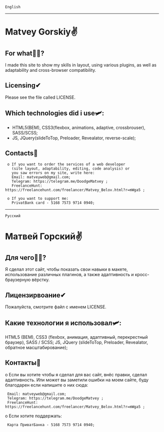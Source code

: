    English
----
# Matvey Gorskiy✌
  For what🤷‍♀️?
  -----------

  I made this site to show my skills in layout, using various plugins, 
  as well as adaptability and cross-browser compatibility.

  Licensing✔
  ---------

  Please see the file called LICENSE.

  Which technologies did i use🛩:
  -----------------------------

  - HTML5(BEM), CSS3(flexbox, animations, adaptive, crossbrouser), SASS/SCSS;
  - JS, JQuery(slideToTop, Preloader, Revealator, reverse-scale);

  Contacts🤙
  --------

     o If you want to order the services of a web developer 
       (site layout, adaptability, editing, code analysis) or 
       you saw errors on my site, write here:
       Email: matveyweb@gmail.com;
       Telegram: https://telegram.me/DoodgeMatvey ;
       FreelanceHunt: https://freelancehunt.com/freelancer/Matvey_Belov.html?r=mWga5 ;
       
     o If you want to support me:
       PrivatBank card - 5168 7573 9714 0940;
   --------
    Русский

# Матвей Горский✌
  Для чего🤷‍♀️?
  -----------
  
  Я сделал этот сайт, чтобы показать свои навыки в макете, использование различных плагинов, а также адаптивность и кросс-браузерную       вёрстку.

  Лицензирвоание✔
  ---------
  
  Пожалуйста, смотрите файл с именем LICENSE.

  Какие технологии я использовал🛩:
  -----------------------------
  
  HTML5 (BEM), CSS3 (flexbox, анимация, адаптивный, перекрестный браузер), SASS / SCSS;
  JS, JQuery (slideToTop, Preloader, Revealator, обратное масштабирование);
  
  Контакты🤙
  --------
  
   o Если вы хотите чтобы я сделал для вас сайт, внёс правки,
     сделал адаптивность. Или может вы заметили ошибки на моем
     сайте, буду благодарен если напишите о них сюда:

     Email: matveyweb@gmail.com;
     Telegram: https://telegram.me/DoodgeMatvey ;
     FreelanceHunt: https://freelancehunt.com/freelancer/Matvey_Belov.html?r=mWga5 ;
   
   o Если хотите поддержать:
   
     Карта ПриватБанка - 5168 7573 9714 0940;
   
